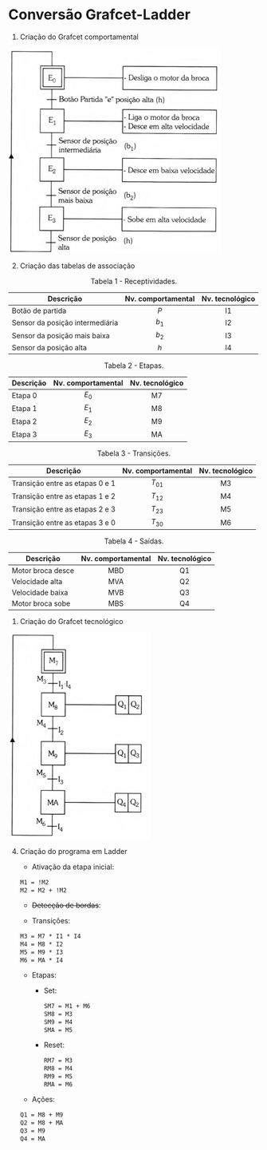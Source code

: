 # Conversão Grafcet-Ladder

1) Criação do Grafcet comportamental

![Grafcet comportamental.](img1.png)

2) Criação das tabelas de associação

<center> Tabela 1 - Receptividades.

| Descrição | Nv. comportamental | Nv. tecnológico |
| - | :-: | :-: 
| Botão de partida | $P$ | I1 |
| Sensor da posição intermediária | $b_1$ | I2 | 
| Sensor da posição mais baixa | $b_2$ | I3 |
| Sensor da posição alta | $h$ | I4 |
</center>

<center> Tabela 2 - Etapas.

| Descrição | Nv. comportamental | Nv. tecnológico |
| - | :-: | :-: |
| Etapa 0 | $E_0$ | M7 |
| Etapa 1 | $E_1$ | M8 | 
| Etapa 2 | $E_2$ | M9 |
| Etapa 3 | $E_3$ | MA |
</center>

<center> Tabela 3 - Transições.

| Descrição | Nv. comportamental | Nv. tecnológico |
| - | :-: | :-: |
| Transição entre as etapas 0 e 1 | $T_{01}$ | M3 |
| Transição entre as etapas 1 e 2 | $T_{12}$ | M4 | 
| Transição entre as etapas 2 e 3 | $T_{23}$ | M5 |
| Transição entre as etapas 3 e 0 | $T_{30}$ | M6 |
</center>

<center> Tabela 4 - Saídas.

| Descrição | Nv. comportamental | Nv. tecnológico |
| - | :-: | :-: |
| Motor broca desce | MBD | Q1 | 
| Velocidade alta | MVA | Q2 | 
| Velocidade baixa | MVB | Q3 |
| Motor broca sobe | MBS | Q4 |
</center>

1) Criação do Grafcet tecnológico

![Grafcet tecnológico.](img2.png)

4) Criação do programa em Ladder

    - Ativação da etapa inicial:

    ```
    M1 = !M2
    M2 = M2 + !M2
    ```

    - ~~Detecção de bordas~~:

    - Transições:

    ```
    M3 = M7 * I1 * I4
    M4 = M8 * I2
    M5 = M9 * I3
    M6 = MA * I4
    ```

    - Etapas:

        - Set:
            ```
            SM7 = M1 + M6
            SM8 = M3
            SM9 = M4
            SMA = M5 
            ```
        - Reset:
            ```
            RM7 = M3
            RM8 = M4
            RM9 = M5
            RMA = M6
            ```

    - Ações:

    ```
    Q1 = M8 + M9
    Q2 = M8 + MA
    Q3 = M9 
    Q4 = MA
    ```